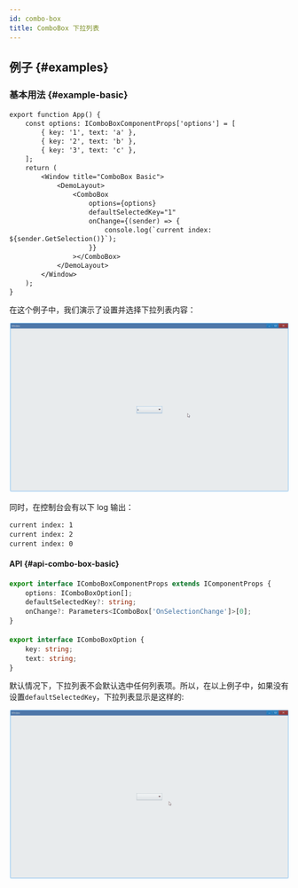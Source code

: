 ```yaml
---
id: combo-box
title: ComboBox 下拉列表
---
```


<!-- ## 简介 {#introduction}

TODO：以后添加对下拉列表的整体介绍。 -->

## 例子 {#examples}

### 基本用法 {#example-basic}

```tsx
export function App() {
    const options: IComboBoxComponentProps['options'] = [
        { key: '1', text: 'a' },
        { key: '2', text: 'b' },
        { key: '3', text: 'c' },
    ];
    return (
        <Window title="ComboBox Basic">
            <DemoLayout>
                <ComboBox
                    options={options}
                    defaultSelectedKey="1"
                    onChange={(sender) => {
                        console.log(`current index: ${sender.GetSelection()}`);
                    }}
                ></ComboBox>
            </DemoLayout>
        </Window>
    );
}
```

在这个例子中，我们演示了设置并选择下拉列表内容：

![combo box basic](./assets/combo-box-basic.gif)

同时，在控制台会有以下 log 输出：

```bash
current index: 1
current index: 2
current index: 0
```

#### API {#api-combo-box-basic}

```ts
export interface IComboBoxComponentProps extends IComponentProps {
    options: IComboBoxOption[];
    defaultSelectedKey?: string;
    onChange?: Parameters<IComboBox['OnSelectionChange']>[0];
}

export interface IComboBoxOption {
    key: string;
    text: string;
}
```

默认情况下，下拉列表不会默认选中任何列表项。所以，在以上例子中，如果没有设置`defaultSelectedKey`，下拉列表显示是这样的:

![combo box default selection](./assets/combo-box-default-selection.gif)

